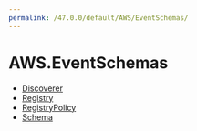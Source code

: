 ```yaml
---
permalink: /47.0.0/default/AWS/EventSchemas/
---
```


# AWS.EventSchemas



* [Discoverer](Discoverer.md)
* [Registry](Registry.md)
* [RegistryPolicy](RegistryPolicy.md)
* [Schema](Schema.md)